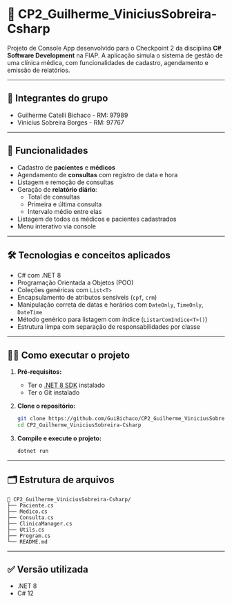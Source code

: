 # 🏥 CP2_Guilherme_ViniciusSobreira-Csharp

Projeto de Console App desenvolvido para o Checkpoint 2 da disciplina **C# Software Development** na FIAP. A aplicação simula o sistema de gestão de uma clínica médica, com funcionalidades de cadastro, agendamento e emissão de relatórios.

---
## 👥 Integrantes do grupo

- Guilherme Catelli Bichaco - RM: 97989
- Vinicius Sobreira Borges - RM: 97767
---
## 📌 Funcionalidades

- Cadastro de **pacientes** e **médicos**
- Agendamento de **consultas** com registro de data e hora
- Listagem e remoção de consultas
- Geração de **relatório diário**:
  - Total de consultas
  - Primeira e última consulta
  - Intervalo médio entre elas
- Listagem de todos os médicos e pacientes cadastrados
- Menu interativo via console

---

## 🛠️ Tecnologias e conceitos aplicados

- C# com .NET 8
- Programação Orientada a Objetos (POO)
- Coleções genéricas com `List<T>`
- Encapsulamento de atributos sensíveis (`cpf`, `crm`)
- Manipulação correta de datas e horários com `DateOnly`, `TimeOnly`, `DateTime`
- Método genérico para listagem com índice (`ListarComIndice<T>()`)
- Estrutura limpa com separação de responsabilidades por classe

---

## 🧑‍💻 Como executar o projeto

1. **Pré-requisitos:**
   - Ter o [.NET 8 SDK](https://dotnet.microsoft.com/download/dotnet/8.0) instalado
   - Ter o Git instalado

2. **Clone o repositório:**
   ```bash
   git clone https://github.com/GuiBichaco/CP2_Guilherme_ViniciusSobreira-Csharp.git
   cd CP2_Guilherme_ViniciusSobreira-Csharp
   ```

3. **Compile e execute o projeto:**
   ```bash
   dotnet run
   ```

---

## 🗂️ Estrutura de arquivos

```
📁 CP2_Guilherme_ViniciusSobreira-Csharp/
├── Paciente.cs
├── Medico.cs
├── Consulta.cs
├── ClinicaManager.cs
├── Utils.cs
├── Program.cs
└── README.md
```

---

## ✅ Versão utilizada

- .NET 8
- C# 12

